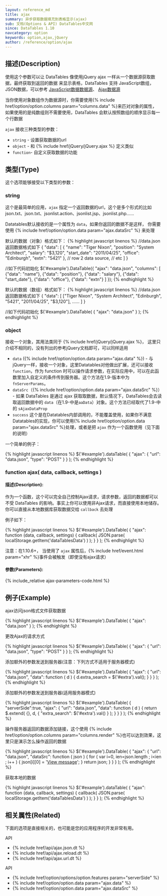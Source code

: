 ```yaml
---
layout: reference_md
title: ajax
summary: 异步获取数据填充到表格显示(ajax)
sub: 文档(Options & API) DataTables中文网
since: DataTables 1.10
navcategory: option
keywords: option,ajax,jQuery
author: /reference/option/ajax
---
```


## 描述(Description)

使用这个参数可以让 DataTables 像使用jQuery ajax 一样从一个数据源获取数据，最终获取到返回的数据
来显示表格，DataTables 支持 JavaScript数组，JSON数据，可以参考
[JavaScript数据数据源](/example/data_sources/js_array.html)、
[Ajax数据源](/example/data_sources/ajax.html)
    
当你使用对象数组作为数据源时，你需要使用{% include href/option/option.columns param="columns.data" %}来匹对对象的属性，
如果使用的是纯数组则不需要使用，DataTables 会默认按照数组的顺序显示每一个行数据
    
`ajax` 接收三种类型的参数：
- `string` - 设置获取数据的url
- `object` - 和 {% include href/jQuery/jQuery.ajax %} 定义类似
- `function`- 自定义获取数据的功能



## 类型(Type)
这个选项能够接受以下类型的参数：


### string

这个是最简单的应用，`ajax` 指定一个返回数据的url，这个是多个形式的比如
json.txt、json.txt、jsonlist.action、jsonlist.jsp、jsonlist.php……

Datatables默认接收的是一个属性为 `data`，如果你返回的数据不是这样，
你需要使用 {% include href/option/option.data param="ajax.dataSrc" %} 来处理

默认的数据（对象）格式如下：
{% highlight javascript linenos %}
//data.json返回数据格式如下
{
    "data": [
        { "name": "Tiger Nixon", "position": "System Architect", "salary": "$3,120", "start_date": "2011/04/25", "office": "Edinburgh", "extn": "5421" },
        // row 2 data source,
        // etc
    ]
}            

//如下代码初始化
$('#example').DataTable({
    "ajax": "data.json",
    "columns": [
        {"data": "name"},
        {"data": "position"},
        {"data": "salary"},
        {"data": "start_date"},
        {"data": "office"},
        {"data": "extn"}
    ]
});
{% endhighlight %}

默认的数据（数组）格式如下：
{% highlight javascript linenos %}
//data.json返回数据格式如下
{
    "data": [
        ["Tiger Nixon", "System Architect", "Edinburgh", "5421", "2011/04/25", "$3,120"],
        ......
    ]
}

//如下代码初始化
$('#example').DataTable( {
  "ajax": "data.json"
} );
{% endhighlight %}


### object

接收一个对象，其用法类同于 {% include href/jQuery/jQuery.ajax %}，
这里只介绍不相同的，没有列出的参考jQuery文档即可，可以同样适用

- `data` ({% include href/option/option.data param="ajax.data" %}) - 与jQuery一样，接收一个对象，这里Datatables对他做出扩展，还可以接收 `function`，作为 function 时可以操作请求参数，在实际应用中，可以在此函数里加入自定义的条件传到服务器。这个方法在1.9-版本中为 `fnServerParams`。
- `dataSrc`（{% include href/option/option.data param="ajax.dataSrc" %}） - 如果 DataTables 是通过 ajax 获取取数据，默认情况下，DataTables会去读取返回数据中的 `data`（在1.9-中是`aaData`）对象。这个方法已经取代了1.9-中的 `sAjaxDataProp`
- `success` 这个是在Datatables内部调用的，不能覆盖使用，如果你不满意Datatables的实现，你可以使用{% include href/option/option.data param="ajax.dataSrc" %}处理，或者是把 `ajax` 作为一个函数使用（见下面的说明）

一个简单的例子：

{% highlight javascript linenos %}
$('#example').dataTable( {
  "ajax": {
    "url": "data.json",
    "type": "POST"
  }
} );
{% endhighlight %}



### function ajax( data, callback, settings )

#### 描述(Description):

作为一个函数，这个可以完全自己控制Ajax请求，请求参数，返回的数据都可以不受 DataTables 的影响。事实上你可以使用非Ajax请求，而直接使用本地储存。你可以直接从本地数据库获取数据交给 `callback` 去处理

例子如下：

{% highlight javascript linenos %}
$('#example').DataTable( {
  "ajax": function (data, callback, settings) {
    callback(
      JSON.parse( localStorage.getItem('dataTablesData') )
    );
  }
} );
{% endhighlight %}

注意：在1.10.6+， 当使用了 `ajax` 属性后，{% include href/event.html param="xhr" %}事件会被触发（即使没有ajax请求）
            
#### 参数(Parameters):
{% include_relative ajax-parameters-code.html %}

## 例子(Example)



ajax访问json格式文件获取数据

{% highlight javascript linenos %}
$('#example').DataTable( {
  "ajax": "data.json"
} );
{% endhighlight %}


更改Ajax的请求方式

{% highlight javascript linenos %}
$('#example').DataTable( {
  "ajax": {
    "url": "data.json",
    "type": "POST"
  }
} );
{% endhighlight %}

添加额外的参数发送到服务器(注意：下列方式不适用于服务器模式)

{% highlight javascript linenos %}
$('#example').DataTable( {
  "ajax": {
    "url": "data.json",
    "data": function ( d ) {
        d.extra_search = $('#extra').val();
    }
  }
} );
{% endhighlight %}


添加额外的参数发送到服务器(适用服务器模式)

{% highlight javascript linenos %}
$('#example').DataTable( {
  "serverSide":true,
  "ajax": {
    "url": "data.json",
    "data": function ( d ) {
      return $.extend( {}, d, {
        "extra_search": $('#extra').val()
      } );
    }
  }
} );
{% endhighlight %}


操作服务器返回的数据添加链接，这个使用  {% include href/option/option.columns param="columns.render" %}也可以达到效果，这里只是演示怎么操作返回的数据

{% highlight javascript linenos %}
$('#example').DataTable( {
  "ajax": {
    "url": "data.json",
    "dataSrc": function ( json ) {
      for ( var i=0, ien=json.length ; i<ien ; i++ ) {
        json[i][0] = '<a href="/message/'+json[i][0]+'">View message</a>';
      }
      return json;
    }
  }
} );
{% endhighlight %}

获取本地的数据

{% highlight javascript linenos %}
$('#example').dataTable( {
  "ajax": function (data, callback, settings) {
    callback(
      JSON.parse( localStorage.getItem('dataTablesData') )
    );
  }
} );
{% endhighlight %}



## 相关属性(Related)
下面的选项是直接相关的，也可能是您的应用程序的开发非常有用。

API

- {% include href/api/ajax.json.dt %}
- {% include href/api/ajax.reload.dt %}
- {% include href/api/ajax.url.dt %}

API

- {% include href/option/options/option.features param="serverSide" %}
- {% include href/option/option.data param="ajax.data" %}
- {% include href/option/option.data param="ajax.dataSrc" %}
